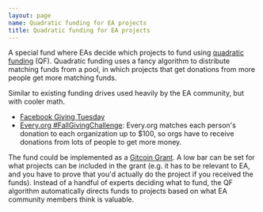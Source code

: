 ```yaml
---
layout: page
name: Quadratic funding for EA projects
title: Quadratic funding for EA projects
---
```


A special fund where EAs decide which projects to fund using [quadratic funding](https://www.radicalxchange.org/concepts/quadratic-funding/) (QF). Quadratic funding uses a fancy algorithm to distribute matching funds from a pool, in which projects that get donations from more people get more matching funds.

Similar to existing funding drives used heavily by the EA community, but with cooler math.
- [Facebook Giving Tuesday](https://www.facebook.com/help/332488213787105)
- [Every.org #FallGivingChallenge](https://blog.every.org/fall-giving-challenge/): Every.org matches each person's donation to each organization up to $100, so orgs have to receive donations from lots of people to get more money.

The fund could be implemented as a [Gitcoin Grant](https://gitcoin.co/grants/). A low bar can be set for what projects can be included in the grant (e.g. it has to be relevant to EA, and you have to prove that you'd actually do the project if you received the funds). Instead of a handful of experts deciding what to fund, the QF algorithm automatically directs funds to projects based on what EA community members think is valuable.
